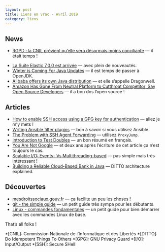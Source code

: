 ```yaml
---
layout: post
title: Liens en vrac - Avril 2019
category: liens
---
```


## News

- [RGPD : la CNIL prévient qu’elle sera désormais moins conciliante](https://www.numerama.com/politique/482019-rgpd-la-cnil-previent-quelle-sera-desormais-moins-conciliante-en-cas-decart.html)
  — il était temps !
* [La Suite Elastic 7.0.0 est arrivée](https://www.elastic.co/fr/blog/elastic-stack-7-0-0-released)
  — avec plein de nouveautés.
* [Winter is Coming For Java Updates](https://www.azul.com/winter-is-coming-for-java-updates/)
  — il est temps de passer à OpenJDK.
* [Alibaba offers its own Java distribution](https://www.javaworld.com/article/3386160/alibaba-offers-its-own-java-distribution.html)
  — et elle s’appelle Dragonwell.
* [Amazon Has Gone From Neutral Platform to Cutthroat Competitor, Say Open Source Developers](https://onezero.medium.com/open-source-betrayed-industry-leaders-accuse-amazon-of-playing-a-rigged-game-with-aws-67177bc748b7)
  — il a bon dos l’open source !

## Articles

* [How to enable SSH access using a GPG key for authentication](https://opensource.com/article/19/4/gpg-subkeys-ssh)
  — allez je m’y mets !
* [Writing Ansible filter plugins](https://blog.oddbit.com/post/2019-04-25-writing-ansible-filter-plugins/)
  — bon à savoir si vous utilisez Ansible.
* [The Problem with SSH Agent Forwarding](https://defn.io/2019/04/12/ssh-forwarding/)
  — utilisez `ProxyJump`.
* [Introduction to Test Doubles](https://codurance.com/2019/04/08/Introduction-to-test-doubles/)
  — un bon résumé en français.
* [You Are Not Google](https://blog.bradfieldcs.com/you-are-not-google-84912cf44afb)
  — et deux ans après l’écriture de cet article ça n’est toujours le cas.
* [Scalable I/O: Events- Vs Multithreading-based](https://thetechsolo.wordpress.com/2016/02/29/scalable-io-events-vs-multithreading-based/)
  — pas simple mais très intéressant !
* [Building a Reliable Cloud-Based Bank in Java](https://www.infoq.com/presentations/starling-bank/)
  — DITTO architecture explained.

## Découvertes

* [mesdroitssociaux.gouv.fr](https://www.mesdroitssociaux.gouv.fr)
  — ça facilite un peu les choses !
* [git - the simple guide](http://rogerdudler.github.io/git-guide/index.html)
  — un petit guide très sympa pour les débutants.
* [Linux - commandes fondamentales](http://juliend.github.io/linux-cheatsheet/)
  — un petit guide pour bien démarrer avec les commandes Linux de base.

That’s all folks !

*[CNIL]: Commission Nationale de l’Informatique et des Libertés
*[DITTO]: Do Idempotent Things To Others
*[GPG]: GNU Privacy Guard
*[I/O]: Input/Output
*[SSH]: Secure SHell
